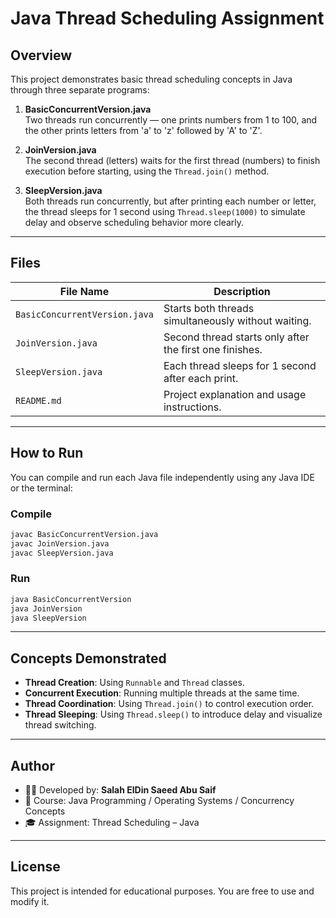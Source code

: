# Java Thread Scheduling Assignment

## Overview

This project demonstrates basic thread scheduling concepts in Java through three separate programs:

1. **BasicConcurrentVersion.java**  
   Two threads run concurrently — one prints numbers from 1 to 100, and the other prints letters from 'a' to 'z' followed by 'A' to 'Z'.

2. **JoinVersion.java**  
   The second thread (letters) waits for the first thread (numbers) to finish execution before starting, using the `Thread.join()` method.

3. **SleepVersion.java**  
   Both threads run concurrently, but after printing each number or letter, the thread sleeps for 1 second using `Thread.sleep(1000)` to simulate delay and observe scheduling behavior more clearly.

---

## Files

| File Name              | Description                                                       |
|------------------------|-------------------------------------------------------------------|
| `BasicConcurrentVersion.java` | Starts both threads simultaneously without waiting.             |
| `JoinVersion.java`            | Second thread starts only after the first one finishes.         |
| `SleepVersion.java`           | Each thread sleeps for 1 second after each print.               |
| `README.md`                   | Project explanation and usage instructions.                    |

---

## How to Run

You can compile and run each Java file independently using any Java IDE or the terminal:

### Compile

```bash
javac BasicConcurrentVersion.java
javac JoinVersion.java
javac SleepVersion.java
```

### Run

```bash
java BasicConcurrentVersion
java JoinVersion
java SleepVersion
```

---

## Concepts Demonstrated

- **Thread Creation**: Using `Runnable` and `Thread` classes.
- **Concurrent Execution**: Running multiple threads at the same time.
- **Thread Coordination**: Using `Thread.join()` to control execution order.
- **Thread Sleeping**: Using `Thread.sleep()` to introduce delay and visualize thread switching.

---

## Author

- 👨‍💻 Developed by: **Salah ElDin Saeed Abu Saif**  
- 📘 Course: Java Programming / Operating Systems / Concurrency Concepts  
- 🎓 Assignment: Thread Scheduling – Java

---

## License

This project is intended for educational purposes. You are free to use and modify it.
